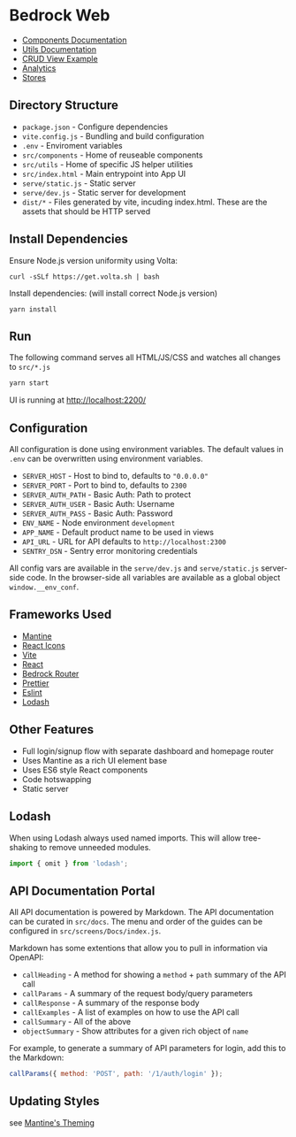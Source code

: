 # Bedrock Web

- [Components Documentation](src/components)
- [Utils Documentation](src/utils)
- [CRUD View Example](src/screens/Shops/index.js)
- [Analytics](src/utils/analytics/README.md)
- [Stores](src/stores/README.md)

## Directory Structure

- `package.json` - Configure dependencies
- `vite.config.js` - Bundling and build configuration
- `.env` - Enviroment variables
- `src/components` - Home of reuseable components
- `src/utils` - Home of specific JS helper utilities
- `src/index.html` - Main entrypoint into App UI
- `serve/static.js` - Static server
- `serve/dev.js` - Static server for development
- `dist/*` - Files generated by vite, incuding index.html. These are the assets
  that should be HTTP served

## Install Dependencies

Ensure Node.js version uniformity using Volta:

```
curl -sSLf https://get.volta.sh | bash
```

Install dependencies: (will install correct Node.js version)

```
yarn install
```

## Run

The following command serves all HTML/JS/CSS and watches all changes to
`src/*.js`

```bash
yarn start
```

UI is running at [http://localhost:2200/](http://localhost:2200/)

## Configuration

All configuration is done using environment variables. The default values in
`.env` can be overwritten using environment variables.

- `SERVER_HOST` - Host to bind to, defaults to `"0.0.0.0"`
- `SERVER_PORT` - Port to bind to, defaults to `2300`
- `SERVER_AUTH_PATH` - Basic Auth: Path to protect
- `SERVER_AUTH_USER` - Basic Auth: Username
- `SERVER_AUTH_PASS` - Basic Auth: Password
- `ENV_NAME` - Node environment `development`
- `APP_NAME` - Default product name to be used in views
- `API_URL` - URL for API defaults to `http://localhost:2300`
- `SENTRY_DSN` - Sentry error monitoring credentials

All config vars are available in the `serve/dev.js` and `serve/static.js`
server-side code. In the browser-side all variables are available as a global
object `window.__env_conf`.

## Frameworks Used

- [Mantine](https://mantine.dev/)
- [React Icons](https://react-icons.github.io/react-icons/)
- [Vite](https://vite.dev/)
- [React](https://facebook.github.io/react/)
- [Bedrock Router](https://github.com/bedrockio/router)
- [Prettier](https://prettier.io/)
- [Eslint](https://eslint.org/)
- [Lodash](https://lodash.com/)

## Other Features

- Full login/signup flow with separate dashboard and homepage router
- Uses Mantine as a rich UI element base
- Uses ES6 style React components
- Code hotswapping
- Static server

## Lodash

When using Lodash always used named imports. This will allow tree-shaking to
remove unneeded modules.

```js
import { omit } from 'lodash';
```

## API Documentation Portal

All API documentation is powered by Markdown. The API documentation can be
curated in `src/docs`. The menu and order of the guides can be configured in
`src/screens/Docs/index.js`.

Markdown has some extentions that allow you to pull in information via OpenAPI:

- `callHeading` - A method for showing a `method` + `path` summary of the API
  call
- `callParams` - A summary of the request body/query parameters
- `callResponse` - A summary of the response body
- `callExamples` - A list of examples on how to use the API call
- `callSummary` - All of the above
- `objectSummary` - Show attributes for a given rich object of `name`

For example, to generate a summary of API parameters for login, add this to the
Markdown:

```javascript
callParams({ method: 'POST', path: '/1/auth/login' });
```

## Updating Styles

see [Mantine's Theming](https://mantine.dev/theming/theme-object)
